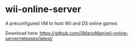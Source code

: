 # wii-online-server

A preconfigured VM to host Wii and DS online games

Download here: https://github.com/SMarioMan/wii-online-server/releases/latest/
